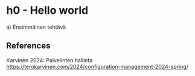 # h0 - Hello world

a) Ensimmäinen tehtävä

## References

Karvinen 2024: Palvelinten hallinta https://terokarvinen.com/2024/configuration-management-2024-spring/

